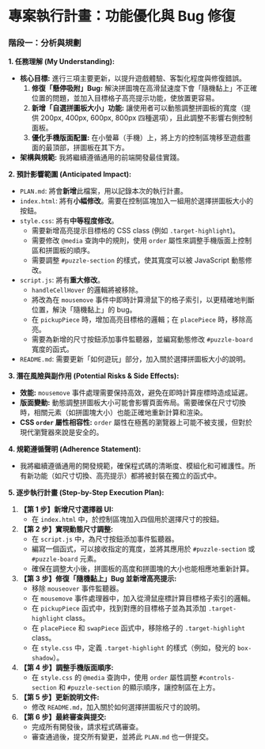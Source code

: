 # 專案執行計畫：功能優化與 Bug 修復

### **階段一：分析與規劃**

**1. 任務理解 (My Understanding):**

*   **核心目標:** 進行三項主要更新，以提升遊戲體驗、客製化程度與修復錯誤。
    1.  **修復「懸停吸附」Bug:** 解決拼圖塊在高滑鼠速度下會「隨機黏上」不正確位置的問題，並加入目標格子高亮提示功能，使放置更容易。
    2.  **新增「自選拼圖板大小」功能:** 讓使用者可以動態調整拼圖板的寬度（提供 200px, 400px, 600px, 800px 四種選項），且此調整不影響右側控制面板。
    3.  **優化手機版面配置:** 在小螢幕（手機）上，將上方的控制區塊移至遊戲畫面的最頂部，拼圖板在其下方。
*   **架構與規範:** 我將繼續遵循通用的前端開發最佳實踐。

**2. 預計影響範圍 (Anticipated Impact):**

*   `PLAN.md`: 將會**新增**此檔案，用以記錄本次的執行計畫。
*   `index.html`: 將有**小幅修改**。需要在控制區塊加入一組用於選擇拼圖板大小的按鈕。
*   `style.css`: 將有**中等程度修改**。
    *   需要新增高亮提示目標格的 CSS class (例如 `.target-highlight`)。
    *   需要修改 `@media` 查詢中的規則，使用 `order` 屬性來調整手機版面上控制區和拼圖板的順序。
    *   需要調整 `#puzzle-section` 的樣式，使其寬度可以被 JavaScript 動態修改。
*   `script.js`: 將有**重大修改**。
    *   `handleCellHover` 的邏輯將被移除。
    *   將改為在 `mousemove` 事件中即時計算滑鼠下的格子索引，以更精確地判斷位置，解決「隨機黏上」的 bug。
    *   在 `pickupPiece` 時，增加高亮目標格的邏輯；在 `placePiece` 時，移除高亮。
    *   需要為新增的尺寸按鈕添加事件監聽器，並編寫動態修改 `#puzzle-board` 寬度的函式。
*   `README.md`: 需要更新「如何遊玩」部分，加入關於選擇拼圖板大小的說明。

**3. 潛在風險與副作用 (Potential Risks & Side Effects):**

*   **效能:** `mousemove` 事件處理需要保持高效，避免在即時計算座標時造成延遲。
*   **版面變動:** 動態調整拼圖板大小可能會影響頁面佈局。需要確保在尺寸切換時，相關元素（如拼圖塊大小）也能正確地重新計算和渲染。
*   **CSS `order` 屬性相容性:** `order` 屬性在極舊的瀏覽器上可能不被支援，但對於現代瀏覽器來說是安全的。

**4. 規範遵循聲明 (Adherence Statement):**

*   我將繼續遵循通用的開發規範，確保程式碼的清晰度、模組化和可維護性。所有新功能（如尺寸切換、高亮提示）都將被封裝在獨立的函式中。

**5. 逐步執行計畫 (Step-by-Step Execution Plan):**

1.  **【第 1 步】新增尺寸選擇器 UI:**
    *   在 `index.html` 中，於控制區塊加入四個用於選擇尺寸的按鈕。
2.  **【第 2 步】實現動態尺寸調整:**
    *   在 `script.js` 中，為尺寸按鈕添加事件監聽器。
    *   編寫一個函式，可以接收指定的寬度，並將其應用於 `#puzzle-section` 或 `#puzzle-board` 元素。
    *   確保在調整大小後，拼圖板的高度和拼圖塊的大小也能相應地重新計算。
3.  **【第 3 步】修復「隨機黏上」Bug 並新增高亮提示:**
    *   移除 `mouseover` 事件監聽器。
    *   在 `mousemove` 事件處理器中，加入從滑鼠座標計算目標格子索引的邏輯。
    *   在 `pickupPiece` 函式中，找到對應的目標格子並為其添加 `.target-highlight` class。
    *   在 `placePiece` 和 `swapPiece` 函式中，移除格子的 `.target-highlight` class。
    *   在 `style.css` 中，定義 `.target-highlight` 的樣式（例如，發光的 `box-shadow`）。
4.  **【第 4 步】調整手機版面順序:**
    *   在 `style.css` 的 `@media` 查詢中，使用 `order` 屬性調整 `#controls-section` 和 `#puzzle-section` 的顯示順序，讓控制區在上方。
5.  **【第 5 步】更新說明文件:**
    *   修改 `README.md`，加入關於如何選擇拼圖板尺寸的說明。
6.  **【第 6 步】最終審查與提交:**
    *   完成所有開發後，請求程式碼審查。
    *   審查通過後，提交所有變更，並將此 `PLAN.md` 也一併提交。
